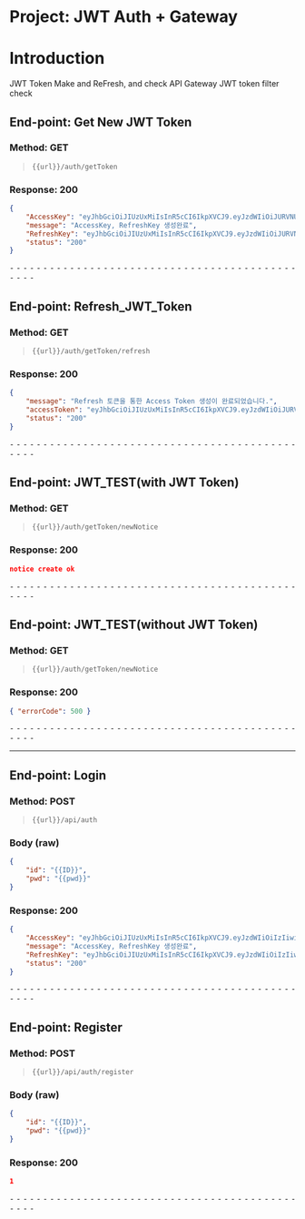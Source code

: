 # Project: JWT Auth + Gateway

# Introduction

JWT Token Make and ReFresh, and check API Gateway JWT token filter check

## End-point: Get New JWT Token

### Method: GET

> ```
> {{url}}/auth/getToken
> ```

### Response: 200

```json
{
    "AccessKey": "eyJhbGciOiJIUzUxMiIsInR5cCI6IkpXVCJ9.eyJzdWIiOiJURVNUX1VVSUQiLCJleHAiOjE2ODQ5MzA0NjgsInVzZXIiOnsiUm9sZSI6IlRFU1RfUk9MRSIsIlVVSUQiOiJURVNUX1VVSUQifX0.ZxiEveBELJqm9xld39N2n8P2iV-gKRR-hCZEW_apMQsVXkKEsUKxrZNZ_gLXpPAPb66JoQSarPyM2dPKTQl70w",
    "message": "AccessKey, RefreshKey 생성완료",
    "RefreshKey": "eyJhbGciOiJIUzUxMiIsInR5cCI6IkpXVCJ9.eyJzdWIiOiJURVNUX1VVSUQiLCJleHAiOjE2ODUxNzE2NjgsInVzZXIiOnsiUm9sZSI6IlRFU1RfUk9MRSIsIlVVSUQiOiJURVNUX1VVSUQifX0.aJ-80pG5bE7oLLNccQxXO3Q-6WLLDKQmt6y1mdDBhg_fJ_dRjn1p-ZpfDWimAZPjcpt_F2mgWwMMNXuVdFro1Q",
    "status": "200"
}
```

⁃ ⁃ ⁃ ⁃ ⁃ ⁃ ⁃ ⁃ ⁃ ⁃ ⁃ ⁃ ⁃ ⁃ ⁃ ⁃ ⁃ ⁃ ⁃ ⁃ ⁃ ⁃ ⁃ ⁃ ⁃ ⁃ ⁃ ⁃ ⁃ ⁃ ⁃ ⁃ ⁃ ⁃ ⁃ ⁃ ⁃ ⁃ ⁃ ⁃ ⁃ ⁃ ⁃ ⁃ ⁃ ⁃ ⁃

## End-point: Refresh_JWT_Token

### Method: GET

> ```
> {{url}}/auth/getToken/refresh
> ```

### Response: 200

```json
{
    "message": "Refresh 토큰을 통한 Access Token 생성이 완료되었습니다.",
    "accessToken": "eyJhbGciOiJIUzUxMiIsInR5cCI6IkpXVCJ9.eyJzdWIiOiJURVNUX1VVSUQiLCJleHAiOjE2ODQ5MzA2MDQsInVzZXIiOnsiUm9sZSI6IlRFU1RfUk9MRSIsIlVVSUQiOiJURVNUX1VVSUQifX0.wtiADSrRFwmJNsz05B1P0pqpQ-yjyG2VsfzQp_nCtuIpSB-Mg4UYubVtNzBjIDfZftlyHSf-ymp9k6sgqPqp_g",
    "status": "200"
}
```

⁃ ⁃ ⁃ ⁃ ⁃ ⁃ ⁃ ⁃ ⁃ ⁃ ⁃ ⁃ ⁃ ⁃ ⁃ ⁃ ⁃ ⁃ ⁃ ⁃ ⁃ ⁃ ⁃ ⁃ ⁃ ⁃ ⁃ ⁃ ⁃ ⁃ ⁃ ⁃ ⁃ ⁃ ⁃ ⁃ ⁃ ⁃ ⁃ ⁃ ⁃ ⁃ ⁃ ⁃ ⁃ ⁃ ⁃

## End-point: JWT_TEST(with JWT Token)

### Method: GET

> ```
> {{url}}/auth/getToken/newNotice
> ```

### Response: 200

```json
notice create ok
```

⁃ ⁃ ⁃ ⁃ ⁃ ⁃ ⁃ ⁃ ⁃ ⁃ ⁃ ⁃ ⁃ ⁃ ⁃ ⁃ ⁃ ⁃ ⁃ ⁃ ⁃ ⁃ ⁃ ⁃ ⁃ ⁃ ⁃ ⁃ ⁃ ⁃ ⁃ ⁃ ⁃ ⁃ ⁃ ⁃ ⁃ ⁃ ⁃ ⁃ ⁃ ⁃ ⁃ ⁃ ⁃ ⁃ ⁃

## End-point: JWT_TEST(without JWT Token)

### Method: GET

> ```
> {{url}}/auth/getToken/newNotice
> ```

### Response: 200

```json
{ "errorCode": 500 }
```

⁃ ⁃ ⁃ ⁃ ⁃ ⁃ ⁃ ⁃ ⁃ ⁃ ⁃ ⁃ ⁃ ⁃ ⁃ ⁃ ⁃ ⁃ ⁃ ⁃ ⁃ ⁃ ⁃ ⁃ ⁃ ⁃ ⁃ ⁃ ⁃ ⁃ ⁃ ⁃ ⁃ ⁃ ⁃ ⁃ ⁃ ⁃ ⁃ ⁃ ⁃ ⁃ ⁃ ⁃ ⁃ ⁃ ⁃

---

## End-point: Login

### Method: POST

> ```
> {{url}}/api/auth
> ```

### Body (**raw**)

```json
{
    "id": "{{ID}}",
    "pwd": "{{pwd}}"
}
```

### Response: 200

```json
{
    "AccessKey": "eyJhbGciOiJIUzUxMiIsInR5cCI6IkpXVCJ9.eyJzdWIiOiIzIiwiZXhwIjoxNjg1MTAwMzAxLCJ1c2VyIjp7IlJvbGUiOiIxIiwiVVVJRCI6IjMifX0.j5SLjB9eK7v-ENYDgBCRXRkbz1mfVB7xeaAy4XKhKOJJTsqzRI8-tJG_Ux0T0PKoMqtyFiTJ5VwrhLTPhM_4UA",
    "message": "AccessKey, RefreshKey 생성완료",
    "RefreshKey": "eyJhbGciOiJIUzUxMiIsInR5cCI6IkpXVCJ9.eyJzdWIiOiIzIiwiZXhwIjoxNjg1MzQxNTAxLCJ1c2VyIjp7IlJvbGUiOiIxIiwiVVVJRCI6IjMifX0.MgiwebAHVqpz764t2NMMFJq9GBGk4WX_SycbRc9NmDI1ywfRfNEZBxPTTYZxM81Y-DKwmt3xYyRdhAo9LOVI6w",
    "status": "200"
}
```

⁃ ⁃ ⁃ ⁃ ⁃ ⁃ ⁃ ⁃ ⁃ ⁃ ⁃ ⁃ ⁃ ⁃ ⁃ ⁃ ⁃ ⁃ ⁃ ⁃ ⁃ ⁃ ⁃ ⁃ ⁃ ⁃ ⁃ ⁃ ⁃ ⁃ ⁃ ⁃ ⁃ ⁃ ⁃ ⁃ ⁃ ⁃ ⁃ ⁃ ⁃ ⁃ ⁃ ⁃ ⁃ ⁃ ⁃

## End-point: Register

### Method: POST

> ```
> {{url}}/api/auth/register
> ```

### Body (**raw**)

```json
{
    "id": "{{ID}}",
    "pwd": "{{pwd}}"
}
```

### Response: 200

```json
1
```

⁃ ⁃ ⁃ ⁃ ⁃ ⁃ ⁃ ⁃ ⁃ ⁃ ⁃ ⁃ ⁃ ⁃ ⁃ ⁃ ⁃ ⁃ ⁃ ⁃ ⁃ ⁃ ⁃ ⁃ ⁃ ⁃ ⁃ ⁃ ⁃ ⁃ ⁃ ⁃ ⁃ ⁃ ⁃ ⁃ ⁃ ⁃ ⁃ ⁃ ⁃ ⁃ ⁃ ⁃ ⁃ ⁃ ⁃
